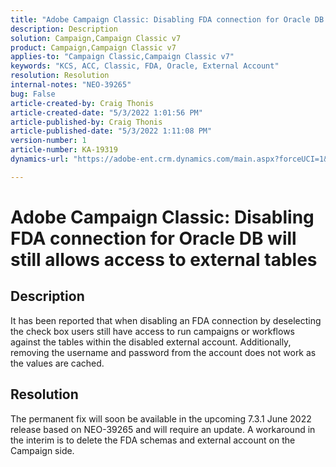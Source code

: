 ```yaml
---
title: "Adobe Campaign Classic: Disabling FDA connection for Oracle DB will still allows access to external tables"
description: Description
solution: Campaign,Campaign Classic v7
product: Campaign,Campaign Classic v7
applies-to: "Campaign Classic,Campaign Classic v7"
keywords: "KCS, ACC, Classic, FDA, Oracle, External Account"
resolution: Resolution
internal-notes: "NEO-39265"
bug: False
article-created-by: Craig Thonis
article-created-date: "5/3/2022 1:01:56 PM"
article-published-by: Craig Thonis
article-published-date: "5/3/2022 1:11:08 PM"
version-number: 1
article-number: KA-19319
dynamics-url: "https://adobe-ent.crm.dynamics.com/main.aspx?forceUCI=1&pagetype=entityrecord&etn=knowledgearticle&id=a9031e2f-e1ca-ec11-a7b5-6045bd00d995"

---
```

# Adobe Campaign Classic: Disabling FDA connection for Oracle DB will still allows access to external tables

## Description


It has been reported that when disabling an FDA connection by deselecting the check box users still have access to run campaigns or workflows against the tables within the disabled external account. Additionally, removing the username and password from the account does not work as the values are cached.






## Resolution


The permanent fix will soon be available in the upcoming 7.3.1 June 2022 release based on NEO-39265 and will require an update. A workaround in the interim is to delete the FDA schemas and external account on the Campaign side.
